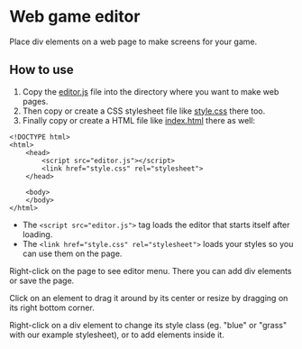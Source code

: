 # Web game editor

Place div elements on a web page to make screens for your game.

## How to use

1. Copy the [editor.js](editor.js) file into the directory where you want to make web pages.
2. Then copy or create a CSS stylesheet file like [style.css](style.css) there too.
3. Finally copy or create a HTML file like [index.html](index.html) there as well:

```
<!DOCTYPE html>
<html>
    <head>
        <script src="editor.js"></script>
        <link href="style.css" rel="stylesheet">
    </head>

    <body>
    </body>
</html>
```

* The `<script src="editor.js">` tag loads the editor that starts itself after loading.
* The `<link href="style.css" rel="stylesheet">` loads your styles so you can use them on the page.

Right-click on the page to see editor menu. There you can add div elements or save the page.

Click on an element to drag it around by its center or resize by dragging on its right bottom corner.

Right-click on a div element to change its style class (eg. "blue" or "grass" with our example stylesheet), or to add elements inside it.
